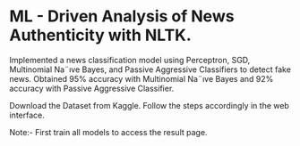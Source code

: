 # ML - Driven Analysis of News Authenticity with NLTK.
Implemented a news classification model using Perceptron, SGD, Multinomial Na¨ıve Bayes, and Passive
Aggressive Classifiers to detect fake news.
Obtained 95% accuracy with Multinomial Na¨ıve Bayes and 92% accuracy with Passive Aggressive
Classifier.

Download the Dataset from Kaggle. Follow the steps accordingly in the web interface.

Note:- First train all models to access the result page.
